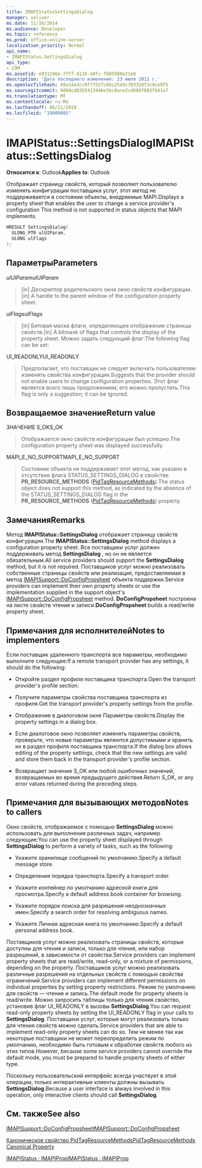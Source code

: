 ```yaml
---
title: IMAPIStatusSettingsDialog
manager: soliver
ms.date: 11/16/2014
ms.audience: Developer
ms.topic: reference
ms.prod: office-online-server
localization_priority: Normal
api_name:
- IMAPIStatus.SettingsDialog
api_type:
- COM
ms.assetid: e931246e-7fff-4116-a9fc-f685988e21e8
description: 'Дата последнего изменения: 23 июля 2011 г.'
ms.openlocfilehash: 09a14a3cc9f77527c6bc254dc703328f2c9ce9f5
ms.sourcegitcommit: 9d60cd82b5413446e5bc8ace2cd689f683fb41a7
ms.translationtype: MT
ms.contentlocale: ru-RU
ms.lasthandoff: 06/11/2018
ms.locfileid: "19809095"
---
```

# <a name="imapistatussettingsdialog"></a><span data-ttu-id="efc25-103">IMAPIStatus::SettingsDialog</span><span class="sxs-lookup"><span data-stu-id="efc25-103">IMAPIStatus::SettingsDialog</span></span>

  
  
<span data-ttu-id="efc25-104">**Относится к**: Outlook</span><span class="sxs-lookup"><span data-stu-id="efc25-104">**Applies to**: Outlook</span></span> 
  
<span data-ttu-id="efc25-105">Отображает страницу свойств, который позволяет пользователю изменять конфигурации поставщика услуг, этот метод не поддерживается в состоянии объекты, внедряемые MAPI.</span><span class="sxs-lookup"><span data-stu-id="efc25-105">Displays a property sheet that enables the user to change a service provider's configuration This method is not supported in status objects that MAPI implements.</span></span>
  
```cpp
HRESULT SettingsDialog(
  ULONG_PTR ulUIParam,
  ULONG ulFlags
);
```

## <a name="parameters"></a><span data-ttu-id="efc25-106">Параметры</span><span class="sxs-lookup"><span data-stu-id="efc25-106">Parameters</span></span>

 <span data-ttu-id="efc25-107">_ulUIParam_</span><span class="sxs-lookup"><span data-stu-id="efc25-107">_ulUIParam_</span></span>
  
> <span data-ttu-id="efc25-108">[in] Дескриптор родительского окна окно свойств конфигурации.</span><span class="sxs-lookup"><span data-stu-id="efc25-108">[in] A handle to the parent window of the configuration property sheet.</span></span>
    
 <span data-ttu-id="efc25-109">_ulFlags_</span><span class="sxs-lookup"><span data-stu-id="efc25-109">_ulFlags_</span></span>
  
> <span data-ttu-id="efc25-110">[in] Битовая маска флаги, определяющее отображение страницы свойств.</span><span class="sxs-lookup"><span data-stu-id="efc25-110">[in] A bitmask of flags that controls the display of the property sheet.</span></span> <span data-ttu-id="efc25-111">Можно задать следующий флаг:</span><span class="sxs-lookup"><span data-stu-id="efc25-111">The following flag can be set:</span></span>
    
<span data-ttu-id="efc25-112">UI_READONLY</span><span class="sxs-lookup"><span data-stu-id="efc25-112">UI_READONLY</span></span> 
  
> <span data-ttu-id="efc25-113">Предполагает, что поставщик не следует включать пользователям изменять свойства конфигурации.</span><span class="sxs-lookup"><span data-stu-id="efc25-113">Suggests that the provider should not enable users to change configuration properties.</span></span> <span data-ttu-id="efc25-114">Этот флаг является всего лишь предложением; его можно пропустить.</span><span class="sxs-lookup"><span data-stu-id="efc25-114">This flag is only a suggestion; it can be ignored.</span></span>
    
## <a name="return-value"></a><span data-ttu-id="efc25-115">Возвращаемое значение</span><span class="sxs-lookup"><span data-stu-id="5">Return value</span></span>

<span data-ttu-id="efc25-116">ЗНАЧЕНИЕ S_OK</span><span class="sxs-lookup"><span data-stu-id="efc25-116">S_OK</span></span> 
  
> <span data-ttu-id="efc25-117">Отображается окно свойств конфигурации был успешно.</span><span class="sxs-lookup"><span data-stu-id="efc25-117">The configuration property sheet was displayed successfully.</span></span>
    
<span data-ttu-id="efc25-118">MAPI_E_NO_SUPPORT</span><span class="sxs-lookup"><span data-stu-id="efc25-118">MAPI_E_NO_SUPPORT</span></span> 
  
> <span data-ttu-id="efc25-119">Состояние объекта не поддерживает этот метод, как указано в отсутствие флага STATUS_SETTINGS_DIALOG в свойстве **PR_RESOURCE_METHODS** ([PidTagResourceMethods](pidtagresourcemethods-canonical-property.md)).</span><span class="sxs-lookup"><span data-stu-id="efc25-119">The status object does not support this method, as indicated by the absence of the STATUS_SETTINGS_DIALOG flag in the **PR_RESOURCE_METHODS** ([PidTagResourceMethods](pidtagresourcemethods-canonical-property.md)) property.</span></span>
    
## <a name="remarks"></a><span data-ttu-id="efc25-120">Замечания</span><span class="sxs-lookup"><span data-stu-id="efc25-120">Remarks</span></span>

<span data-ttu-id="efc25-121">Метод **IMAPIStatus::SettingsDialog** отображает страницу свойств конфигурации.</span><span class="sxs-lookup"><span data-stu-id="efc25-121">The **IMAPIStatus::SettingsDialog** method displays a configuration property sheet.</span></span> <span data-ttu-id="efc25-122">Все поставщики услуг должен поддерживать метод **SettingsDialog** , но он не является обязательным.</span><span class="sxs-lookup"><span data-stu-id="efc25-122">All service providers should support the **SettingsDialog** method, but it is not required.</span></span> <span data-ttu-id="efc25-123">Поставщиков услуг можно реализовать собственные страницы свойств или реализация, предоставляемая в метод [IMAPISupport::DoConfigPropsheet](imapisupport-doconfigpropsheet.md) объекта поддержки.</span><span class="sxs-lookup"><span data-stu-id="efc25-123">Service providers can implement their own property sheets or use the implementation supplied in the support object's [IMAPISupport::DoConfigPropsheet](imapisupport-doconfigpropsheet.md) method.</span></span> <span data-ttu-id="efc25-124">**DoConfigPropsheet** построена на листе свойств чтения и записи.</span><span class="sxs-lookup"><span data-stu-id="efc25-124">**DoConfigPropsheet** builds a read/write property sheet.</span></span> 
  
## <a name="notes-to-implementers"></a><span data-ttu-id="efc25-125">Примечания для исполнителей</span><span class="sxs-lookup"><span data-stu-id="efc25-125">Notes to implementers</span></span>

<span data-ttu-id="efc25-126">Если поставщик удаленного транспорта все параметры, необходимо выполните следующее:</span><span class="sxs-lookup"><span data-stu-id="efc25-126">If a remote transport provider has any settings, it should do the following:</span></span>
  
- <span data-ttu-id="efc25-127">Откройте раздел профиля поставщика транспорта.</span><span class="sxs-lookup"><span data-stu-id="efc25-127">Open the transport provider's profile section.</span></span>
    
- <span data-ttu-id="efc25-128">Получите параметры свойства поставщика транспорта из профиля.</span><span class="sxs-lookup"><span data-stu-id="efc25-128">Get the transport provider's property settings from the profile.</span></span>
    
- <span data-ttu-id="efc25-129">Отображение в диалоговом окне Параметры свойств.</span><span class="sxs-lookup"><span data-stu-id="efc25-129">Display the property settings in a dialog box.</span></span>
    
- <span data-ttu-id="efc25-130">Если диалоговое окно позволяет изменять параметры свойств, проверьте, что новые параметры являются допустимыми и хранить их в раздел профиля поставщика транспорта.</span><span class="sxs-lookup"><span data-stu-id="efc25-130">If the dialog box allows editing of the property settings, check that the new settings are valid and store them back in the transport provider's profile section.</span></span>
    
- <span data-ttu-id="efc25-131">Возвращает значение S_OK или любой ошибочных значений, возвращаемых во время предыдущего действия.</span><span class="sxs-lookup"><span data-stu-id="efc25-131">Return S_OK, or any error values returned during the preceding steps.</span></span>
    
## <a name="notes-to-callers"></a><span data-ttu-id="efc25-132">Примечания для вызывающих методов</span><span class="sxs-lookup"><span data-stu-id="efc25-132">Notes to callers</span></span>

<span data-ttu-id="efc25-133">Окно свойств, отображаемое с помощью **SettingsDialog** можно использовать для выполнения различных задач, например следующие:</span><span class="sxs-lookup"><span data-stu-id="efc25-133">You can use the property sheet displayed through **SettingsDialog** to perform a variety of tasks, such as the following:</span></span> 
  
- <span data-ttu-id="efc25-134">Укажите хранилище сообщений по умолчанию.</span><span class="sxs-lookup"><span data-stu-id="efc25-134">Specify a default message store.</span></span>
    
- <span data-ttu-id="efc25-135">Определение порядка транспорта.</span><span class="sxs-lookup"><span data-stu-id="efc25-135">Specify a transport order.</span></span>
    
- <span data-ttu-id="efc25-136">Укажите контейнер по умолчанию адресной книги для просмотра.</span><span class="sxs-lookup"><span data-stu-id="efc25-136">Specify a default address book container for browsing.</span></span>
    
- <span data-ttu-id="efc25-137">Укажите порядок поиска для разрешения неоднозначных имен.</span><span class="sxs-lookup"><span data-stu-id="efc25-137">Specify a search order for resolving ambiguous names.</span></span>
    
- <span data-ttu-id="efc25-138">Укажите Личная адресная книга по умолчанию.</span><span class="sxs-lookup"><span data-stu-id="efc25-138">Specify a default personal address book.</span></span>
    
<span data-ttu-id="efc25-139">Поставщиков услуг можно реализовать страницы свойств, которые доступны для чтения и записи, только для чтения, или набор разрешений, в зависимости от свойства.</span><span class="sxs-lookup"><span data-stu-id="efc25-139">Service providers can implement property sheets that are read/write, read-only, or a mixture of permissions, depending on the property.</span></span> <span data-ttu-id="efc25-140">Поставщиков услуг можно реализовать различные разрешения на отдельных свойств с помощью свойства ограничений.</span><span class="sxs-lookup"><span data-stu-id="efc25-140">Service providers can implement different permissions on individual properties by setting property restrictions.</span></span> <span data-ttu-id="efc25-141">Режим по умолчанию для свойств — чтение и запись.</span><span class="sxs-lookup"><span data-stu-id="efc25-141">The default mode for property sheets is read/write.</span></span> <span data-ttu-id="efc25-142">Можно запросить таблицы только для чтения свойство, установив флаг UI_READONLY в вызовы **SettingsDialog**.</span><span class="sxs-lookup"><span data-stu-id="efc25-142">You can request read-only property sheets by setting the UI_READONLY flag in your calls to **SettingsDialog**.</span></span> <span data-ttu-id="efc25-143">Поставщики услуг, которые могут реализовать только для чтения свойств можно сделать.</span><span class="sxs-lookup"><span data-stu-id="efc25-143">Service providers that are able to implement read-only property sheets can do so.</span></span> <span data-ttu-id="efc25-144">Тем не менее так как некоторые поставщики не может переопределить режим по умолчанию, необходимо быть готовым к обработке свойств любого из этих типов.</span><span class="sxs-lookup"><span data-stu-id="efc25-144">However, because some service providers cannot override the default mode, you must be prepared to handle property sheets of either type.</span></span> 
  
<span data-ttu-id="efc25-145">Поскольку пользовательский интерфейс всегда участвует в этой операции, только интерактивные клиенты должны вызывать **SettingsDialog**.</span><span class="sxs-lookup"><span data-stu-id="efc25-145">Because a user interface is always involved in this operation, only interactive clients should call **SettingsDialog**.</span></span>
  
## <a name="see-also"></a><span data-ttu-id="efc25-146">См. также</span><span class="sxs-lookup"><span data-stu-id="efc25-146">See also</span></span>



[<span data-ttu-id="efc25-147">IMAPISupport::DoConfigPropsheet</span><span class="sxs-lookup"><span data-stu-id="efc25-147">IMAPISupport::DoConfigPropsheet</span></span>](imapisupport-doconfigpropsheet.md)
  
[<span data-ttu-id="efc25-148">Каноническое свойство PidTagResourceMethods</span><span class="sxs-lookup"><span data-stu-id="efc25-148">PidTagResourceMethods Canonical Property</span></span>](pidtagresourcemethods-canonical-property.md)
  
[<span data-ttu-id="efc25-149">IMAPIStatus : IMAPIProp</span><span class="sxs-lookup"><span data-stu-id="efc25-149">IMAPIStatus : IMAPIProp</span></span>](imapistatusimapiprop.md)

